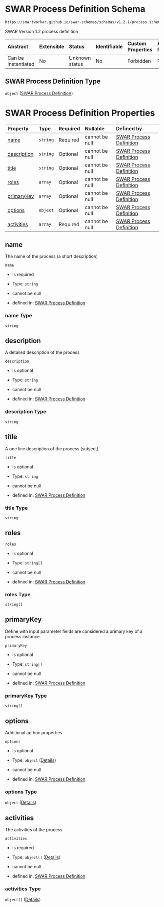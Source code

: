 # SWAR Process Definition Schema

```txt
https://smartworkar.github.io/swar-schemas/schemas/v1.2.1/process.schema.json
```

SWAR Version 1.2 process definition

| Abstract            | Extensible | Status         | Identifiable | Custom Properties | Additional Properties | Access Restrictions | Defined In                                                               |
| :------------------ | :--------- | :------------- | :----------- | :---------------- | :-------------------- | :------------------ | :----------------------------------------------------------------------- |
| Can be instantiated | No         | Unknown status | No           | Forbidden         | Forbidden             | none                | [process.schema.json](../out/process.schema.json "open original schema") |

## SWAR Process Definition Type

`object` ([SWAR Process Definition](process.md))

# SWAR Process Definition Properties

| Property                    | Type     | Required | Nullable       | Defined by                                                                                                                                                           |
| :-------------------------- | :------- | :------- | :------------- | :------------------------------------------------------------------------------------------------------------------------------------------------------------------- |
| [name](#name)               | `string` | Required | cannot be null | [SWAR Process Definition](process-properties-name.md "https://smartworkar.github.io/swar-schemas/schemas/v1.2.1/process.schema.json#/properties/name")               |
| [description](#description) | `string` | Optional | cannot be null | [SWAR Process Definition](process-properties-description.md "https://smartworkar.github.io/swar-schemas/schemas/v1.2.1/process.schema.json#/properties/description") |
| [title](#title)             | `string` | Optional | cannot be null | [SWAR Process Definition](process-properties-title.md "https://smartworkar.github.io/swar-schemas/schemas/v1.2.1/process.schema.json#/properties/title")             |
| [roles](#roles)             | `array`  | Optional | cannot be null | [SWAR Process Definition](process-properties-roles.md "https://smartworkar.github.io/swar-schemas/schemas/v1.2.1/process.schema.json#/properties/roles")             |
| [primaryKey](#primarykey)   | `array`  | Optional | cannot be null | [SWAR Process Definition](process-properties-primarykey.md "https://smartworkar.github.io/swar-schemas/schemas/v1.2.1/process.schema.json#/properties/primaryKey")   |
| [options](#options)         | `object` | Optional | cannot be null | [SWAR Process Definition](process-properties-options.md "https://smartworkar.github.io/swar-schemas/schemas/v1.2.1/process.schema.json#/properties/options")         |
| [activities](#activities)   | `array`  | Required | cannot be null | [SWAR Process Definition](process-properties-activities.md "https://smartworkar.github.io/swar-schemas/schemas/v1.2.1/process.schema.json#/properties/activities")   |

## name

The name of the process (a short description)

`name`

* is required

* Type: `string`

* cannot be null

* defined in: [SWAR Process Definition](process-properties-name.md "https://smartworkar.github.io/swar-schemas/schemas/v1.2.1/process.schema.json#/properties/name")

### name Type

`string`

## description

A detailed description of the process

`description`

* is optional

* Type: `string`

* cannot be null

* defined in: [SWAR Process Definition](process-properties-description.md "https://smartworkar.github.io/swar-schemas/schemas/v1.2.1/process.schema.json#/properties/description")

### description Type

`string`

## title

A one line description of the process (subject)

`title`

* is optional

* Type: `string`

* cannot be null

* defined in: [SWAR Process Definition](process-properties-title.md "https://smartworkar.github.io/swar-schemas/schemas/v1.2.1/process.schema.json#/properties/title")

### title Type

`string`

## roles



`roles`

* is optional

* Type: `string[]`

* cannot be null

* defined in: [SWAR Process Definition](process-properties-roles.md "https://smartworkar.github.io/swar-schemas/schemas/v1.2.1/process.schema.json#/properties/roles")

### roles Type

`string[]`

## primaryKey

Define with input parameter fields are considered a primary key of a process instance.

`primaryKey`

* is optional

* Type: `string[]`

* cannot be null

* defined in: [SWAR Process Definition](process-properties-primarykey.md "https://smartworkar.github.io/swar-schemas/schemas/v1.2.1/process.schema.json#/properties/primaryKey")

### primaryKey Type

`string[]`

## options

Additional ad hoc properties

`options`

* is optional

* Type: `object` ([Details](process-properties-options.md))

* cannot be null

* defined in: [SWAR Process Definition](process-properties-options.md "https://smartworkar.github.io/swar-schemas/schemas/v1.2.1/process.schema.json#/properties/options")

### options Type

`object` ([Details](process-properties-options.md))

## activities

The activities of the process

`activities`

* is required

* Type: `object[]` ([Details](process-properties-activities-items.md))

* cannot be null

* defined in: [SWAR Process Definition](process-properties-activities.md "https://smartworkar.github.io/swar-schemas/schemas/v1.2.1/process.schema.json#/properties/activities")

### activities Type

`object[]` ([Details](process-properties-activities-items.md))
